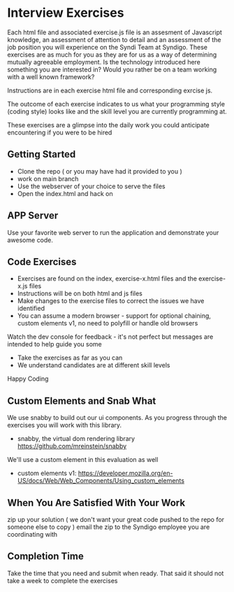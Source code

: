 # Interview Exercises
Each html file and associated exercise.js file is an assesment of Javascript knowledge, an assessment of attention to detail and an assessment of the job position you will experience on the Syndi Team at Syndigo.
These exercises are as much for you as they are for us as a way of determining mutually agreeable employment. 
Is the technology introduced here something you are interested in?  Would you rather be on a team working with a well known framework? 

Instructions are in each exercise html file and corresponding exrcise js.

The outcome of each exercise indicates to us what your programming style (coding style) looks like and the skill level you are currently programming at.

These exercises are a glimpse into the daily work you could anticipate encountering if you were to be hired

## Getting Started
* Clone the repo ( or you may have had it provided to you )
* work on main branch
* Use the webserver of your choice to serve the files
* Open the index.html and hack on
## APP Server
Use your favorite web server to run the application and demonstrate your awesome code.

## Code Exercises
* Exercises are found on the index, exercise-x.html files and the exercise-x.js files
* Instructions will be on both html and js files
* Make changes to the exercise files to correct the issues we have identified
* You can assume a modern browser - support for optional chaining, custom elements v1, no need to polyfill or handle old browsers 

Watch the dev console for feedback - it's not perfect but messages are intended to help guide you some
* Take the exercises as far as you can
* We understand candidates are at different skill levels




Happy Coding

## Custom Elements and Snab What

We use snabby to build out our ui components.  As you progress through the exercises you will work with this library.
* snabby, the virtual dom rendering library https://github.com/mreinstein/snabby

We'll use a custom element in this evaluation as well
* custom elements v1: https://developer.mozilla.org/en-US/docs/Web/Web_Components/Using_custom_elements

## When You Are Satisfied With Your Work
zip up your solution ( we don't want your great code pushed to the repo for someone else to copy )
email the zip to the Syndigo employee you are coordinating with

## Completion Time
Take the time that you need and submit when ready.  That said it should not take a week to complete the exercises




